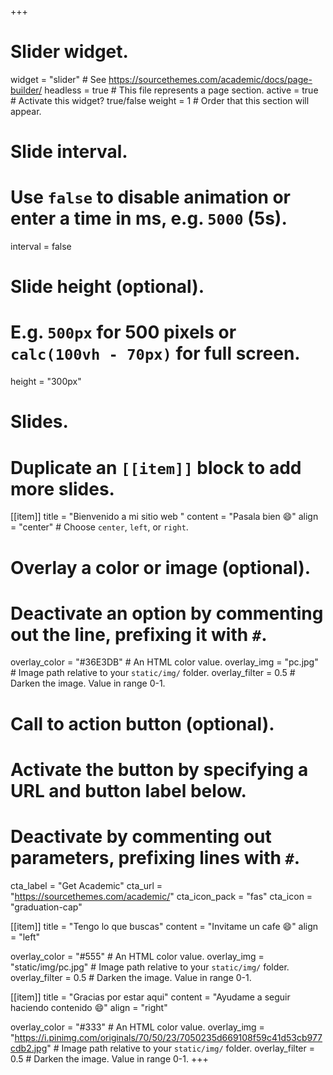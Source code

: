 +++
# Slider widget.
widget = "slider"  # See https://sourcethemes.com/academic/docs/page-builder/
headless = true  # This file represents a page section.
active = true  # Activate this widget? true/false
weight = 1  # Order that this section will appear.

# Slide interval.
# Use `false` to disable animation or enter a time in ms, e.g. `5000` (5s).
interval = false
 
# Slide height (optional).
# E.g. `500px` for 500 pixels or `calc(100vh - 70px)` for full screen.
height = "300px"

# Slides. 
# Duplicate an `[[item]]` block to add more slides.
[[item]]
  title = "Bienvenido a mi sitio web "
  content = "Pasala bien :smile:"
  align = "center"  # Choose `center`, `left`, or `right`.

  # Overlay a color or image (optional).
  #   Deactivate an option by commenting out the line, prefixing it with `#`.
  overlay_color = "#36E3DB"  # An HTML color value.
  overlay_img = "pc.jpg"  # Image path relative to your `static/img/` folder.
  overlay_filter = 0.5  # Darken the image. Value in range 0-1.

  # Call to action button (optional).
  #   Activate the button by specifying a URL and button label below.
  #   Deactivate by commenting out parameters, prefixing lines with `#`.
   cta_label = "Get Academic"
   cta_url = "https://sourcethemes.com/academic/"
   cta_icon_pack = "fas"
   cta_icon = "graduation-cap"

[[item]]
  title = "Tengo lo que buscas"
  content = "Invitame un cafe :smile:"
  align = "left"

  overlay_color = "#555"  # An HTML color value.
  overlay_img = "static/img/pc.jpg"  # Image path relative to your `static/img/` folder.
  overlay_filter = 0.5  # Darken the image. Value in range 0-1.

[[item]]
  title = "Gracias por estar aqui"
  content = "Ayudame a seguir haciendo contenido :smile:"
  align = "right"

  overlay_color = "#333"  # An HTML color value.
  overlay_img = "https://i.pinimg.com/originals/70/50/23/7050235d669108f59c41d53cb977cdb2.jpg"  # Image path relative to your `static/img/` folder.
  overlay_filter = 0.5  # Darken the image. Value in range 0-1.
+++
